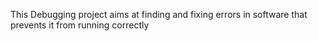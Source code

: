 This Debugging project aims at finding and fixing errors in software that prevents it from running correctly
